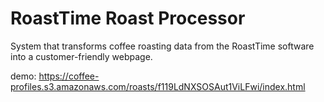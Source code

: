 # RoastTime Roast Processor

System that transforms coffee roasting data from the RoastTime software into a customer-friendly webpage.

demo: https://coffee-profiles.s3.amazonaws.com/roasts/f119LdNXSOSAut1ViLFwi/index.html
